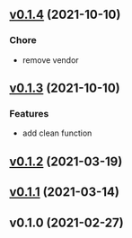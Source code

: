 
<a name="v0.1.4"></a>
## [v0.1.4](https://gitlab.w6d.io/w6d/projectmgt/-/compare/v0.1.3...v0.1.4) (2021-10-10)

### Chore

* remove vendor


<a name="v0.1.3"></a>
## [v0.1.3](https://gitlab.w6d.io/w6d/projectmgt/-/compare/v0.1.2...v0.1.3) (2021-10-10)

### Features

* add clean function


<a name="v0.1.2"></a>
## [v0.1.2](https://gitlab.w6d.io/w6d/projectmgt/-/compare/v0.1.1...v0.1.2) (2021-03-19)


<a name="v0.1.1"></a>
## [v0.1.1](https://gitlab.w6d.io/w6d/projectmgt/-/compare/v0.1.0...v0.1.1) (2021-03-14)


<a name="v0.1.0"></a>
## v0.1.0 (2021-02-27)

